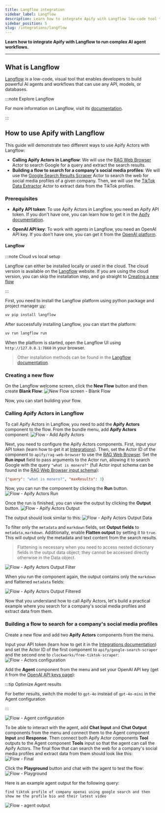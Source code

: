 ```yaml
---
title: Langflow integration
sidebar_label: Langflow
description: Learn how to integrate Apify with Langflow low-code tool to build powerful AI agents and workflows that can use any API, model, or database.
sidebar_position: 5
slug: /integrations/langflow
---
```


**Learn how to integrate Apify with Langflow to run complex AI agent workflows.**

---

## What is Langflow

[Langflow](https://langflow.org/) is a low-code, visual tool that enables developers to build powerful AI agents and workflows that can use any API, models, or databases.

:::note Explore Langflow

For more information on Langflow, visit its [documentation](https://docs.langflow.org/).

:::

## How to use Apify with Langflow

This guide will demonstrate two different ways to use Apify Actors with Langflow:

- **Calling Apify Actors in Langflow**: We will use the [RAG Web Browser](https://apify.com/apify/rag-web-browser) Actor to search Google for a query and extract the search results.
- **Building a flow to search for a company's social media profiles**: We will use the [Google Search Results Scraper](https://apify.com/apify/google-search-scraper) Actor to search the web for social media profiles of a given company. Then, we will use the [TikTok Data Extractor](https://apify.com/clockworks/free-tiktok-scraper) Actor to extract data from the TikTok profiles.

### Prerequisites

- **Apify API token**: To use Apify Actors in Langflow, you need an Apify API token. If you don't have one, you can learn how to get it in the [Apify documentation](https://docs.apify.com/platform/integrations/api).

- **OpenAI API key**: To work with agents in Langflow, you need an OpenAI API key. If you don't have one, you can get it from the [OpenAI platform](https://platform.openai.com/account/api-keys).

#### Langflow

:::note Cloud vs local setup

Langflow can either be installed locally or used in the cloud. The cloud version is available on the [Langflow](http://langflow.org/) website. If you are using the cloud version, you can skip the installation step, and go straight to [Creating a new flow](#creating-a-new-flow)

:::

First, you need to install the Langflow platform using python package and project manager [uv](https://docs.astral.sh/uv/):

```bash
uv pip install langflow
```

After successfully installing Langflow, you can start the platform:

```bash
uv run langflow run
```

When the platform is started, open the Langflow UI using `http://127.0.0.1:7860` in your browser.

> Other installation methods can be found in the [Langflow documentation](https://docs.langflow.org/get-started-installation).

### Creating a new flow

On the Langflow welcome screen, click the **New Flow** button and then create **Blank Flow**:
![New Flow screen - Blank Flow](../images/langflow/new_blank_flow.png)

Now, you can start building your flow.

### Calling Apify Actors in Langflow

To call Apify Actors in Langflow, you need to add the **Apify Actors** component to the flow.
From the bundle menu, add **Apify Actors** component:
![Flow - Add Apify Actors](../images/langflow/bundles_apify.png)

Next, you need to configure the Apify Actors components. First, input your API token (learn how to get it at [Integrations](https://docs.apify.com/platform/integrations/api)).
Then, set the Actor ID of the component to `apify/rag-web-browser` to use the [RAG Web Browser](https://apify.com/apify/rag-web-browser).
Set the **Run input** field to pass arguments to the Actor run, allowing it to search Google with the query `"what is monero?"` (full Actor input schema can be found in the [RAG Web Browser input schema](https://apify.com/apify/rag-web-browser/input-schema)):

```json
{"query": "what is monero?", "maxResults": 3}
```

Now, you can run the component by clicking the **Run** button.
![Flow - Apify Actors Run](../images/langflow/apify_actors_run.png)

Once the run is finished, you can view the output by clicking the **Output** button.
![Flow - Apify Actors Output](../images/langflow/apify_actors_output.png)

The output should look similar to this:
![Flow - Apify Actors Output Data](../images/langflow/apify_actors_output_data.png)

To filter only the `metadata` and `markdown` fields, set **Output fields** to `metadata,markdown`. Additionally, enable **Flatten output** by setting it to `true`. This will output only the metadata and text content from the search results.
> Flattening is necessary when you need to access nested dictionary fields in the output data object; they cannot be accessed directly otherwise in the Data object.

![Flow - Apify Actors Output Filter](../images/langflow/apify_actors_output_filter.png)

When you run the component again, the output contains only the `markdown` and flattened `metadata` fields:

![Flow - Apify Actors Output Filtered](../images/langflow/apify_actors_output_data_filtered.png)

Now that you understand how to call Apify Actors, let's build a practical example where you search for a company's social media profiles and extract data from them.

### Building a flow to search for a company's social media profiles

Create a new flow and add two **Apify Actors** components from the menu.

Input your API token (learn how to get it in the [Integrations documentation](https://docs.apify.com/platform/integrations/api)) and set the Actor ID of the first component to `apify/google-search-scraper` and the second one to `clockworks/free-tiktok-scraper`:
![Flow - Actors configuration](../images/langflow/apify_actors_configuration.png)

Add the **Agent** component from the menu and set your OpenAI API key (get it from the [OpenAI API keys page](https://platform.openai.com/account/api-keys)):

:::tip Optimize Agent results

For better results, switch the model to `gpt-4o` instead of `gpt-4o-mini` in the Agent configuration

:::

![Flow - Agent configuration](../images/langflow/agent_configuration.png)

To be able to interact with the agent, add **Chat Input** and **Chat Output** components from the menu and connect them to the Agent component **Input** and **Response**.
Then connect both Apify Actor components **Tool** outputs to the Agent component **Tools** input so that the agent can call the Apify Actors. The final flow that can search the web for a company's social media profiles and extract data from them should look like this:
![Flow - Final](../images/langflow/flow.png)

Click the **Playground** button and chat with the agent to test the flow:
![Flow - Playground](../images/langflow/playground.png)

Here is an example agent output for the following query:

```text
find tiktok profile of company openai using google search and then show me the profile bio and their latest video
```

![Flow - agent output](../images/langflow/agent_output.png)
